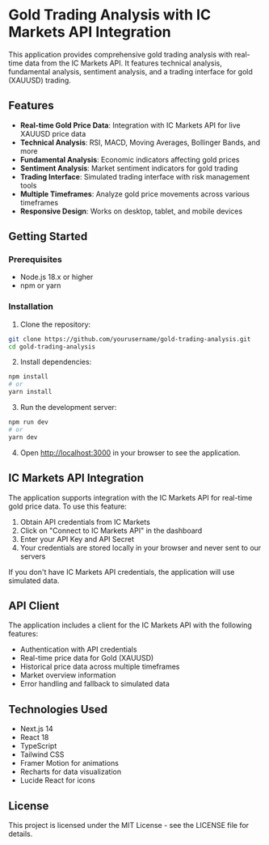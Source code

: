 # Gold Trading Analysis with IC Markets API Integration

This application provides comprehensive gold trading analysis with real-time data from the IC Markets API. It features technical analysis, fundamental analysis, sentiment analysis, and a trading interface for gold (XAUUSD) trading.

## Features

- **Real-time Gold Price Data**: Integration with IC Markets API for live XAUUSD price data
- **Technical Analysis**: RSI, MACD, Moving Averages, Bollinger Bands, and more
- **Fundamental Analysis**: Economic indicators affecting gold prices
- **Sentiment Analysis**: Market sentiment indicators for gold trading
- **Trading Interface**: Simulated trading interface with risk management tools
- **Multiple Timeframes**: Analyze gold price movements across various timeframes
- **Responsive Design**: Works on desktop, tablet, and mobile devices

## Getting Started

### Prerequisites

- Node.js 18.x or higher
- npm or yarn

### Installation

1. Clone the repository:
```bash
git clone https://github.com/yourusername/gold-trading-analysis.git
cd gold-trading-analysis
```

2. Install dependencies:
```bash
npm install
# or
yarn install
```

3. Run the development server:
```bash
npm run dev
# or
yarn dev
```

4. Open [http://localhost:3000](http://localhost:3000) in your browser to see the application.

## IC Markets API Integration

The application supports integration with the IC Markets API for real-time gold price data. To use this feature:

1. Obtain API credentials from IC Markets
2. Click on "Connect to IC Markets API" in the dashboard
3. Enter your API Key and API Secret
4. Your credentials are stored locally in your browser and never sent to our servers

If you don't have IC Markets API credentials, the application will use simulated data.

## API Client

The application includes a client for the IC Markets API with the following features:

- Authentication with API credentials
- Real-time price data for Gold (XAUUSD)
- Historical price data across multiple timeframes
- Market overview information
- Error handling and fallback to simulated data

## Technologies Used

- Next.js 14
- React 18
- TypeScript
- Tailwind CSS
- Framer Motion for animations
- Recharts for data visualization
- Lucide React for icons

## License

This project is licensed under the MIT License - see the LICENSE file for details.